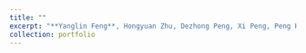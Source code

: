 ```yaml
---
title: ""
excerpt: "**Yanglin Feng**, Hongyuan Zhu, Dezhong Peng, Xi Peng, Peng Hu# [RONO: Robust Discriminative Learning with Noisy Labels for 2D-3D Cross-Modal Retrieval](https://openaccess.thecvf.com/content/CVPR2023/papers/Feng_RONO_Robust_Discriminative_Learning_With_Noisy_Labels_for_2D-3D_Cross-Modal_CVPR_2023_paper.pdf), IEEE/CVF Conference on Computer Vision and Pattern Recognition (CVPR), Vancouver, Canada. Jun. 18-22, 2023. (**CCF-A**)   [Code](https://github.com/penghu-cs/RONO) <br/><img src='../images/rono.jpg' style='width:65%;'>"
collection: portfolio
---
```


